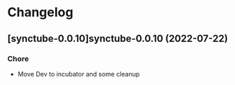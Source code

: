 # Changelog



## [synctube-0.0.10]synctube-0.0.10 (2022-07-22)

### Chore

- Move Dev to incubator and some cleanup
  
  
